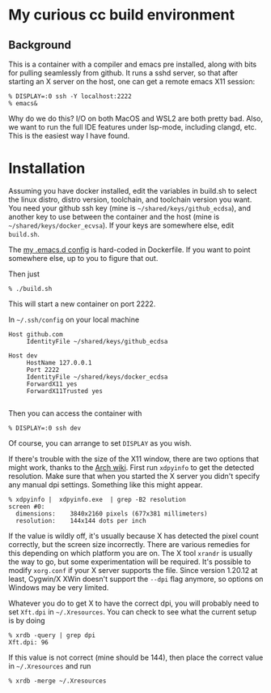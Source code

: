 # My curious cc build environment
## Background
This is a container with a compiler and emacs pre installed, along with bits for
pulling seamlessly from github. It runs a sshd server, so that after starting an X server on the host, one can get a remote emacs X11 session:
```
% DISPLAY=:0 ssh -Y localhost:2222
% emacs&
```

Why do we do this? I/O on both MacOS and WSL2 are both pretty bad. Also, we want to run the full IDE features under lsp-mode, including clangd, etc. This is the easiest way I have found.

# Installation
Assuming you have docker installed, edit the variables in build.sh to select the linux distro, distro version, toolchain, and toolchain version you want. You need your github ssh key (mine is `~/shared/keys/github_ecdsa`), and another key to use between the container and the host (mine is `~/shared/keys/docker_ecvsa`). If your keys are somewhere else, edit `build.sh`. 


The [my .emacs.d config](https://github.com/stelfer/emacs.d) is hard-coded in Dockerfile. If you want to point somewhere else, up to you to figure that out.

Then just
```
% ./build.sh
```
This will start a new container on port 2222.


In `~/.ssh/config` on your local machine
```
Host github.com 
     IdentityFile ~/shared/keys/github_ecdsa

Host dev
     HostName 127.0.0.1
     Port 2222
     IdentityFile ~/shared/keys/docker_ecdsa
     ForwardX11 yes
     ForwardX11Trusted yes
     
```

Then you can access the container with
```
% DISPLAY=:0 ssh dev
```
Of course, you can arrange to set `DISPLAY` as you wish.

If there's trouble with the size of the X11 window, there are two options that
might work, thanks to the [Arch
wiki](https://wiki.archlinux.org/title/Xorg#Display_size_and_DPI). First run
`xdpyinfo` to get the detected resolution. Make sure that when you started the X
server you didn't specify any manual dpi settings. Something like this might
appear.

```
% xdpyinfo |  xdpyinfo.exe  | grep -B2 resolution
screen #0:
  dimensions:    3840x2160 pixels (677x381 millimeters)
  resolution:    144x144 dots per inch
```

If the value is wildly off, it's usually because X has detected the pixel count
correctly, but the screen size incorrectly. There are various remedies for this
depending on which platform you are on. The X tool `xrandr` is usually the way
to go, but some experimentation will be required. It's possible to modify
`xorg.conf` if your X server supports the file.  Since version 1.20.12 at least,
Cygwin/X XWin doesn't support the `--dpi` flag anymore, so options on Windows
may be very limited.

Whatever you do to get X to have the correct dpi, you will probably need to set `Xft.dpi` in `~/.Xresources`. You can check to see what the current setup is by doing

```
% xrdb -query | grep dpi
Xft.dpi: 96
```
If this value is not correct (mine should be 144), then place the correct value in `~/.Xresources` and run
```
% xrdb -merge ~/.Xresources
```


